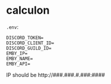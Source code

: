 # calculon

`.env`:
```
DISCORD_TOKEN=
DISCORD_CLIENT_ID=
DISCORD_GUILD_ID=
EMBY_IP=
EMBY_NAME=
EMBY_API=
```

IP should be http://###.###.#.###:####